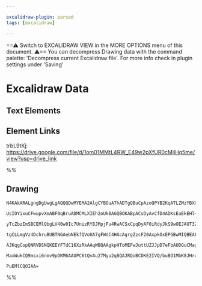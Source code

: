 ```yaml
---

excalidraw-plugin: parsed
tags: [excalidraw]

---
```

==⚠  Switch to EXCALIDRAW VIEW in the MORE OPTIONS menu of this document. ⚠== You can decompress Drawing data with the command palette: 'Decompress current Excalidraw file'. For more info check in plugin settings under 'Saving'


# Excalidraw Data
## Text Elements
## Element Links
trbL9tKj: https://drive.google.com/file/d/1om01MMtL4RW_E49w2pXfUR0cMjlHq5me/view?usp=drive_link

%%
## Drawing
```compressed-json
N4KAkARALgngDgUwgLgAQQQDwMYEMA2AlgCYBOuA7hADTgQBuCpAzoQPYB2KqATLZMzYBXUtiRoIACyhQ4zZAHoFAc0JRJQgEYA6bGwC2CgF7N6hbEcK4OCtptbErHALRY8RMpWdx8Q1TdIEfARcZgRmBShcZQUebQBWbQBGGjoghH0EDihmbgBtcDBQMBLoeHF0DM0EYmJcTWDUkshGFnYuNB4ABj5ClqZWTgA5TjFuJKSugGYAdhmpgDZ4gA5+

UsIOYixuCFwupvXmABF0qBruADMCMLXIEh2oUk0AGQBOKABpACsDyAvCfD4ADKsEaEkEHl+EGYjzYAGsEAB1Ejqbi9ZrQ2EIkEwMHoCH3W4QUjCZSSDjhXJoJJEthwXDYNQwcZdLpE6zKPFsvoQTDcZwAFiSy20QoFM2WSR48Xiwpm8SJzLQgteXW0C1ZCw1MqSEp4qx5MJJCIAwmx8GxSDsAMRJBB2u1QzQMuHKElCTZmi1WiSPazMemBbJQigo

yTcZbzImSBCEMlQbgLV40w0Ic7UnizRY8JMpjFu4RwACSxCpqDyAF0iRdyJkS9wOEJAUT3ZsKcwy8UMbBENwpn0AL5EzTCTYAUWCmWyZcrRKEcDqZ2I4xmPFeMoFPWWkfRpSIHDhO2ksnkSjIhEY2mUbDYnIQugMCn+wQUxAUSQMXSSAFlv1BngKABKiIAPpjgKrwUDwcAABoXAAqoBXTYN+Xz4AAEgAjvEmQKGYCAUAA/EIAYALznowIH7oeRIW

tgCLLmgVz4DchruBUBTNGAebNEkfQVoUA7gFWdC4HAcAgrgZzcF20AxpkOxEPGBwMIQBEAEIugWHrEF6lo2hchlGSp2AiEGUBFmc+ggsaCB6T66C2vazkmWZWQWVZmn0dpnrmvpvrkBwAa4OZrmkOZlkZAAYgCwKghU0LmoShQQKZ4XuZF1lYkiYZomsqVudkmU2fCCA4niiWQvlaURVZgGkuSlLjNVhUeRkADy9KMrALLcqUNUZVZUWcFAUW4Po

AJKqgCopQNRVDSNQKEEYFTdC16XzRkAAqWBQAAgkpHToMEFwJuttUZJJpD7eFbAUDGuCMagjbNrNrWZWOmx7bd90hE9uw/WFF36N9JIUFt5Q7K2y75cw2AkoCMHcAKQraFM27o68yzdKq8qw/D5r4AAmomUxTNoa5JIsrxLPqGpTPlRg3voMk8vQBBCBUSRowK+pCoJ52DRk9U6e2ZbEqOMMpW6JBLStaJ9ZAMvECCCBwNwM2lMr35sFsn31MET3

MaxWukCQ9msxi6nmv9pDKM6AAUPC6tQvAu27Myu2q8QAJRQoBCDKE2IVQ/buBO1MbK8JHruZlH3t+wLb0bVAJUIp1UDtGWL34PlNbjQgAebEwGzKJbpRZAb6aoI8nNEtgRDq2gtcIESHAF9wLe0kIUD7hULdJ6UdhfAg2A5EC7dwDrevtw01fG63KUMpnjBbTe+Dl5APYJWEwRj+0UKmTCBgQ72aA57RbD0fP1yLxi+ChPt++r+vDZNvggngEOdD

PuEMlCQOIAA=
```
%%